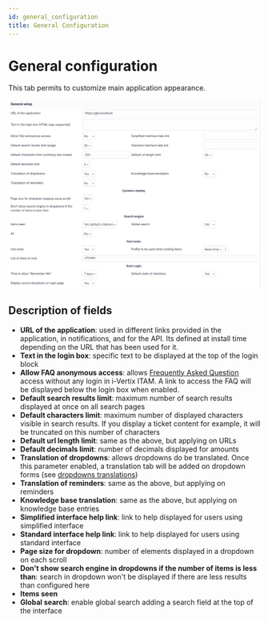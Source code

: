 ```yaml
---
id: general_configuration
title: General Configuration
---
```


# General configuration

This tab permits to customize main application appearance.

![image](../../../assets/modules/configuration/images/general_configuration.png)

## Description of fields

- **URL of the application**: used in different links provided in the
  application, in notifications, and for the API. Its defined at install
  time depending on the URL that has been used for it.
- **Text in the login box**: specific text to be displayed at the top of
  the login block
- **Allow FAQ anonymous access**: allows
  [Frequently Asked Question](FAQ)
  access without any login in i-Vertix ITAM. A link to access the FAQ will be
  displayed below the login box when enabled.
- **Default search results limit**: maximum number of search results
  displayed at once on all search pages
- **Default characters limit**: maximum number of displayed characters
  visible in search results. If you display a ticket content for
  example, it will be truncated on this number of characters
- **Default url length limit**: same as the above, but applying on URLs
- **Default decimals limit**: number of decimals displayed for amounts
- **Translation of dropdowns**: allows dropdowns do be translated. Once
  this parameter enabled, a translation tab will be added on dropdown
  forms (see [dropdowns   translations](08_Module_Configuration/02_Intitulés/02_Onglet_Traduction.rst))
- **Translation of reminders**: same as the above, but applying on
  reminders
- **Knowledge base translation**: same as the above, but applying on
  knowledge base entries
- **Simplified interface help link**: link to help displayed for users
  using simplified interface
- **Standard interface help link**: link to help displayed for users
  using standard interface
- **Page size for dropdown**: number of elements displayed in a dropdown
  on each scroll
- **Don't show search engine in dropdowns if the number of items is
  less than**: search in dropdown won't be displayed if there are less
  results than configured here
- **Items seen**
- **Global search**: enable global search adding a search field at the
  top of the interface
